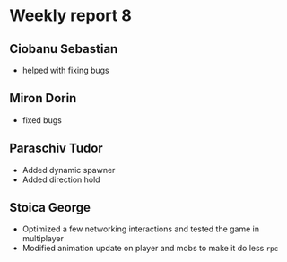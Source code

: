 # Weekly report 8

## Ciobanu Sebastian
* helped with fixing bugs

## Miron Dorin
* fixed bugs

## Paraschiv Tudor
* Added dynamic spawner
* Added direction hold

## Stoica George
* Optimized a few networking interactions and tested the game in multiplayer
* Modified animation update on player and mobs to make it do less `rpc`
